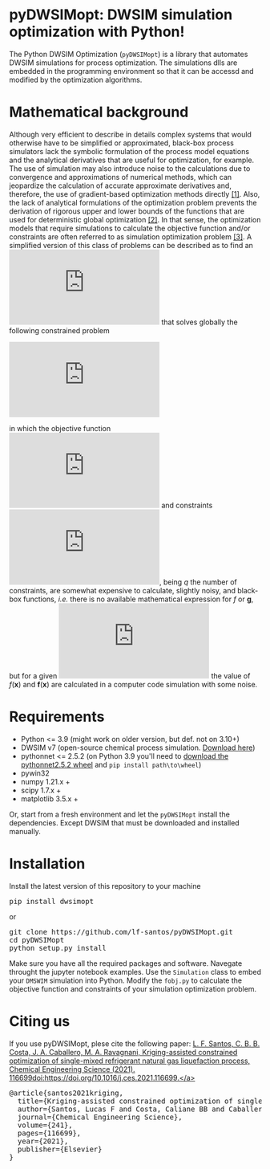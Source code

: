# pyDWSIMopt: DWSIM simulation optimization with Python!

The Python DWSIM Optimization (`pyDWSIMopt`) is a library that automates DWSIM simulations for process optimization.
The simulations dlls are embedded in the programming environment so that it can be accessd and modified by the optimization algorithms.

# Mathematical background

Although very efficient to describe in details complex systems that would otherwise have to be simplified or approximated, black-box process simulators lack the symbolic formulation of the process model equations and the analytical derivatives that are useful for optimization, for example. The use of simulation may also introduce noise to the calculations due to convergence and approximations of numerical methods, which can jeopardize the calculation of accurate approximate derivatives and, therefore, the use of gradient-based optimization methods directly <a href="https://doi.org/10.1002/aic.11579">[1]</a>. Also, the lack of analytical formulations of the optimization problem prevents the derivation of rigorous upper and lower bounds of the functions that are used for deterministic global optimization <a href="https://doi.org/10.1007/s11590-016-1028-2">[2]</a>. In that sense, the optimization models that require simulations to calculate the objective function and/or constraints are often referred to as simulation optimization problem <a href="https://doi.org/10.1007/s10479-015-2019-x">[3]</a>. A simplified version of this class of problems can be described as to find an ![equation](https://latex.codecogs.com/svg.latex?%5Cinline%20%7B%5Ccolor%7BMagenta%7D%20%5Ctextbf%7Bx%7D%5E*%5Cin%20%5Cmathbb%7BR%7D%5En%7D) that solves globally the following constrained problem

![equation](https://latex.codecogs.com/svg.latex?%7B%5Ccolor%7BMagenta%7D%20%5Cbegin%7Balign*%7D%20%5Cmin_%7B%5Ctextbf%7Bx%7D%5Cin%20%5Cmathcal%7BD%7D%7D%26%20%5C%20%5C%20f%28%5Ctextbf%7Bx%7D%29%5C%5C%20s.t.%26%20%5C%20%5C%20%5Ctextbf%7Bg%7D%28%5Ctextbf%7Bx%7D%29%5Cle%200%2C%20%5Cend%7Balign%7D%7D)

in which the objective function ![equation](https://latex.codecogs.com/svg.latex?%5Cinline%20%7B%5Ccolor%7BMagenta%7D%20f%3A%5Cmathbb%7BR%7D%5En%5Cmapsto%20%5Cmathbb%7BR%7D%7D) and constraints ![equation](https://latex.codecogs.com/svg.latex?%5Cinline%20%7B%5Ccolor%7BMagenta%7D%20%5Ctextbf%7Bg%7D%3A%5Cmathbb%7BR%7D%5En%5Cmapsto%20%5Cmathbb%7BR%7D%5Eq%7D), being *q* the number of constraints, are somewhat expensive to calculate, slightly noisy, and black-box functions, *i.e.* there is no available mathematical expression for *f* or **g**, but for a given ![equation](https://latex.codecogs.com/svg.latex?%5Cinline%20%7B%5Ccolor%7BMagenta%7D%20%5Ctextbf%7Bx%7D%5Cin%5Cmathcal%7BD%7D%5Csubseteq%5Cmathbb%7BR%7D%5En%7D) the value of *f*(**x**) and **f**(**x**) are calculated in a computer code simulation with some noise.

# Requirements

- Python <= 3.9 (might work on older version, but def. not on 3.10+)
- DWSIM v7 (open-source chemical process simulation. <a href="https://dwsim.inforside.com.br/new/">Download here</a>)
- pythonnet <= 2.5.2 (on Python 3.9 you'll need to <a href="https://www.lfd.uci.edu/~gohlke/pythonlibs/#pythonnet">download the pythonnet2.5.2 wheel</a> and ``pip install path\to\wheel``)
- pywin32
- numpy 1.21.x +
- scipy 1.7.x +
- matplotlib 3.5.x +

Or, start from a fresh environment and let the `pyDWSIMopt` install the dependencies. Except DWSIM that must be downloaded and installed manually.

# Installation

Install the latest version of this repository to your machine

<pre>pip install dwsimopt</pre>
or
<pre>git clone https://github.com/lf-santos/pyDWSIMopt.git
cd pyDWSIMopt
python setup.py install
</pre>

Make sure you have all the required packages and software. Navegate throught the jupyter notebook examples. Use the `Simulation` class to embed your `DMSWIM` simulation into Python. Modify the `fobj.py` to calculate the objective function and constraints of your simulation optimization problem.

# Citing us

If you use pyDWSIMopt, plese cite the following paper: <a href="https://doi.org/10.1016/j.ces.2021.116699" title="simulation optimization paper">L. F. Santos, C. B. B. Costa, J. A. Caballero, M. A. Ravagnani, Kriging-assisted constrained optimization of single-mixed refrigerant natural gas liquefaction process, Chemical Engineering Science (2021).
116699doi:https://doi.org/10.1016/j.ces.2021.116699.</a>

<pre>
@article{santos2021kriging,
  title={Kriging-assisted constrained optimization of single-mixed refrigerant natural gas liquefaction process},
  author={Santos, Lucas F and Costa, Caliane BB and Caballero, Jos{\'e} A and Ravagnani, Mauro ASS},
  journal={Chemical Engineering Science},
  volume={241},
  pages={116699},
  year={2021},
  publisher={Elsevier}
}
</pre>
